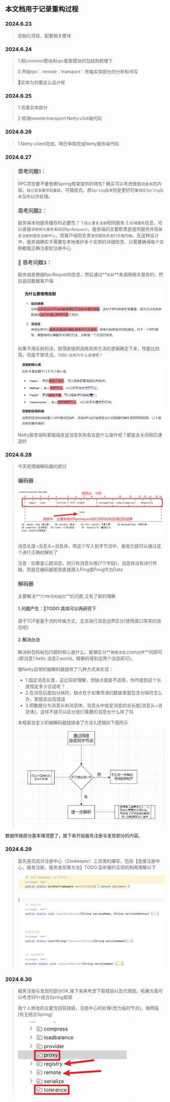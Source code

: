 ## 本文档用于记录重构过程

### 2024.6.23

> 初始化项目，配置相关模块





### 2024.6.24

> 1.把common模块和rpc框架模块的包结构梳理下
>
> 2.开始rpc：remote：transport：传输实体部分的分析和书写
>
> :green_apple:实体为何要这么设计呢





### 2024.6.25

> 1.完善实体部分
>
> 2.梳理remote:transport:Netty:clint端代码





### 2024.6.26

> 1.Netty-client完成，明日争取完成Netty服务端代码





### 2024.6.27

> ### 思考问题1：
>
> RPC项目要不要依赖Spring框架提供的特性? 确实可以考虑做些`双版本`的内容。`独立版本要求轻量级`，可插拔式。那`Spring版本`则是更好的`集成在Spring应用`当中以作处理。
>
> ### 思考问题2：
>
> 服务端本地服务缓存的必要性？ 1.`防止重复注册`相同服务  2.`存储服务`信息，可以直接`调用相关服务来回应RpcRequest`。服务端的主要职责是提供服务并将`服务注册到服务注册中心`，而客户端则负责`发现服务并进行负载均衡`。在这种设计中，服务端确实不需要在本地维护多个实例的详细信息，只需要确保每个实例都能正确注册到注册中心
>
> ### :green_apple: 思考问题3：
>
> 服务端是根据RpcRequst的信息，然后通过**`反射`**来调用相关服务的，然后返回数据客户端
>
> ![image-20240627184122556](assets/image-20240627184122556.png) 
>
> 如果不用反射的话，就得直接把调用具体方法的逻辑确定下来，性能比较高，但是不够灵活。`TODO:反射为什么会慢呢？`
>
> <img src="assets/image-20240627184720786.png" alt="image-20240627184720786" style="zoom:80%;" /> 
>
> Netty服务端和客服端发送消息失败各会是什么操作呢？都是会关闭相应通道的



### 2024.6.28

> 今天梳理编解码器的部分
>
> ### 编码器
>
> <img src="assets/image-20240628153243461.png" alt="image-20240628153243461" style="zoom:67%;" /> 
>
> 消息长度=消息头+消息体。把这个写入到字节流中，接收方就可以通过这个进行正确的解析了
>
> 注意：如果是心跳消息，则只有消息头哦{7个字段}，消息体没有进行传输，而是在编码器那里直接摄入Ping或Pong作为Data
>
> ### 解码器
>
> 主要解决**`TCP拆包和粘包`**的问题,又有了新的理解
>
> #### 1.问题产生：:green_apple:TODO:具体可以再研究下
>
> 源于TCP是基于流的传输方式，无法进行消息边界区分[使用窗口带来的效应吧]
>
> #### 2.解决办法
>
> 解决拆包和粘包问题的核心是什么，能够区分**`数据消息之间的边界`**的即可(即消息1:hello  消息2:world。精确的得到这两个消息即可)。
>
> 像Netty自带的编解码器提供了几种方式来实现：
>
> - 1.固定消息长度，这比较好理解，但缺点就是不适用，你咋直到这个长度规定多少合适呢？
> - 2.在消息后面加分隔符，缺点在于如果传递的数据里面包含分隔符怎么办，那就会出现错误
> - 3.把数据分为消息头和消息体，消息头中给定消息的总长度[消息头+消息体]，这样不就可以区分我们需要的消息长什么样了吗
>
> 本框架自定义的编解码器就继承了方法3,逻辑如下图所示
>
> <img src="assets/image-20240628164853449.png" alt="image-20240628164853449" style="zoom:67%;" /> 



数据传输部分基本理清楚了，接下来开始服务注册与发现部分的内容。

### 2024.6.29

> 首先是完成对注册中心（Zookeeper）工具类的编写，包括【连接注册中心，服务注册，服务发现等方法】TODO:监听器的实现机制再理解以下
>
> <img src="assets/image-20240629181013239.png" alt="image-20240629181013239" style="zoom:80%;" /> 





### 2024.6.30

> 服务注册与发现的部分OK,接下来再考虑下容错层以及代理层。拓展方面可以考虑SPI+结合Spring框架
>
> 我个人修改的主要包括容错层，注册中心的处理{改为临时节点}，做两版[有无结合Spring]
>
> ![image-20240630160857137](assets/image-20240630160857137.png) 
